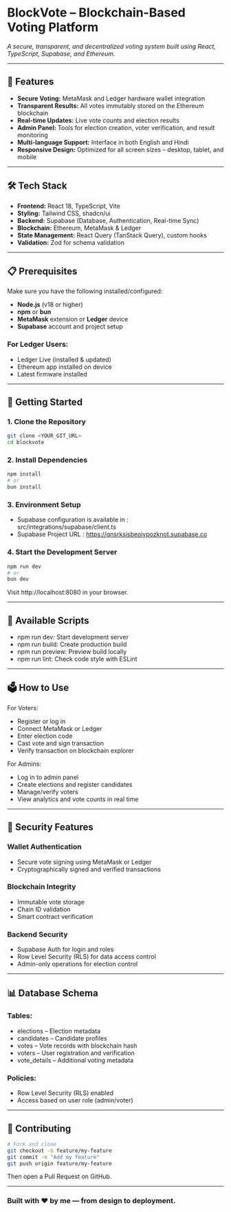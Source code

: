 # BlockVote – Blockchain-Based Voting Platform  
*A secure, transparent, and decentralized voting system built using React, TypeScript, Supabase, and Ethereum.*

---

## 🚀 Features

- **Secure Voting:** MetaMask and Ledger hardware wallet integration  
- **Transparent Results:** All votes immutably stored on the Ethereum blockchain  
- **Real-time Updates:** Live vote counts and election results  
- **Admin Panel:** Tools for election creation, voter verification, and result monitoring  
- **Multi-language Support:** Interface in both English and Hindi  
- **Responsive Design:** Optimized for all screen sizes – desktop, tablet, and mobile  

---

## 🛠️ Tech Stack

- **Frontend:** React 18, TypeScript, Vite  
- **Styling:** Tailwind CSS, shadcn/ui  
- **Backend:** Supabase (Database, Authentication, Real-time Sync)  
- **Blockchain:** Ethereum, MetaMask & Ledger  
- **State Management:** React Query (TanStack Query), custom hooks  
- **Validation:** Zod for schema validation  

---

## 📋 Prerequisites

Make sure you have the following installed/configured:

- **Node.js** (v18 or higher)  
- **npm** or **bun**  
- **MetaMask** extension or **Ledger** device  
- **Supabase** account and project setup  

### For Ledger Users:

- Ledger Live (installed & updated)  
- Ethereum app installed on device  
- Latest firmware installed  

---

## 🚀 Getting Started

### 1. Clone the Repository

```bash
git clone <YOUR_GIT_URL>
cd blockvote
```
### 2. Install Dependencies
```bash
npm install
# or
bun install
```
### 3. Environment Setup
- Supabase configuration is available in : src/integrations/supabase/client.ts
- Supabase Project URL : https://qnsrksjsbeoivpozknot.supabase.co

### 4. Start the Development Server
```bash
npm run dev
# or
bun dev
```
Visit http://localhost:8080 in your browser.

---

## 🔧 Available Scripts

- npm run dev: Start development server
- npm run build: Create production build
- npm run preview: Preview build locally
- npm run lint: Check code style with ESLint

---

## 🗳️ How to Use

For Voters:

- Register or log in
- Connect MetaMask or Ledger
- Enter election code
- Cast vote and sign transaction
- Verify transaction on blockchain explorer

For Admins:

- Log in to admin panel
- Create elections and register candidates
- Manage/verify voters
- View analytics and vote counts in real time

---

## 🔐 Security Features

### Wallet Authentication
- Secure vote signing using MetaMask or Ledger
- Cryptographically signed and verified transactions

### Blockchain Integrity
- Immutable vote storage
- Chain ID validation
- Smart contract verification

### Backend Security
- Supabase Auth for login and roles
- Row Level Security (RLS) for data access control
- Admin-only operations for election control

--- 

## 📊 Database Schema

### Tables:
- elections – Election metadata
- candidates – Candidate profiles
- votes – Vote records with blockchain hash
- voters – User registration and verification
- vote_details – Additional voting metadata

### Policies:
- Row Level Security (RLS) enabled
- Access based on user role (admin/voter)

---

## 🤝 Contributing
```bash
# Fork and clone
git checkout -b feature/my-feature
git commit -m "Add my feature"
git push origin feature/my-feature
```
Then open a Pull Request on GitHub.

---

### Built with ❤️ by me — from design to deployment.


